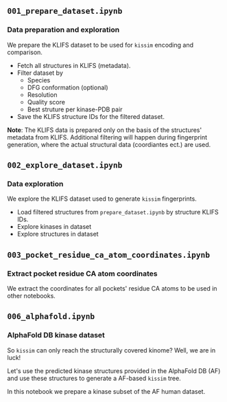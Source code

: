 ## `001_prepare_dataset.ipynb`

### Data preparation and exploration

We prepare the KLIFS dataset to be used for `kissim` encoding and comparison.

- Fetch all structures in KLIFS (metadata).
- Filter dataset by
  - Species
  - DFG conformation (optional)
  - Resolution
  - Quality score
  - Best struture per kinase-PDB pair
- Save the KLIFS structure IDs for the filtered dataset.

__Note__: The KLIFS data is prepared only on the basis of the structures' metadata from KLIFS. Additional filtering will happen during fingerprint generation, where the actual structural data (coordiantes ect.) are used.


## `002_explore_dataset.ipynb`

### Data exploration

We explore the KLIFS dataset used to generate `kissim` fingerprints.

- Load filtered structures from `prepare_dataset.ipynb` by structure KLIFS IDs.
- Explore kinases in dataset
- Explore structures in dataset


## `003_pocket_residue_ca_atom_coordinates.ipynb`

### Extract pocket residue CA atom coordinates

We extract the coordinates for all pockets' residue CA atoms to be used in other notebooks.


## `006_alphafold.ipynb`

### AlphaFold DB kinase dataset

So `kissim` can only reach the structurally covered kinome? Well, we are in luck! 

Let's use the predicted kinase structures provided in the AlphaFold DB (AF) and use these structures to generate a AF-based `kissim` tree.

In this notebook we prepare a kinase subset of the AF human dataset.
